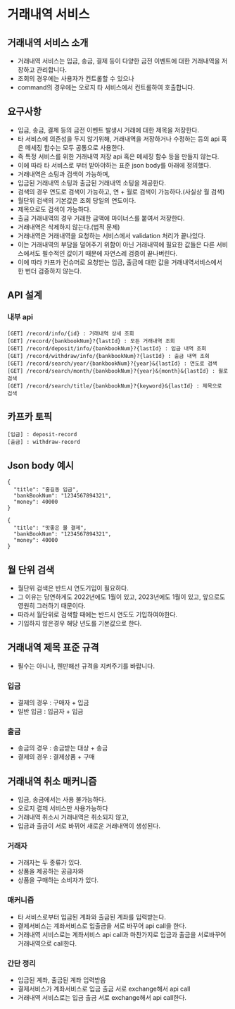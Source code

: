 # 거래내역 서비스

## 거래내역 서비스 소개
* 거래내역 서비스는 입금, 송금, 결제 등이 다양한 금전 이벤트에 대한 거래내역을 저장하고 관리합니다.
* 조회의 경우에는 사용자가 컨트롤할 수 있으나
* command의 경우에는 오로지 타 서비스에서 컨트롤하여 호출합니다.

## 요구사항
* 입금, 송금, 결제 등의 금전 이벤트 발생시 거래에 대한 제목을 저장한다.
* 타 서비스에 의존성을 두지 않기위해, 거래내역을 저장하거나 수정하는 등의 api 혹은 메세징 함수는 모두 공통으로 사용한다.
* 즉 특정 서비스를 위한 거래내역 저장 api 혹은 메세징 함수 등을 만들지 않는다.
* 이에 따라 타 서비스로 부터 받아야하는 표준 json body를 아래에 정의했다.
* 거래내역은 소팅과 검색이 가능하며,
* 입금된 거래내역 소팅과 출금된 거래내역 소팅을 제공한다.
* 검색의 경우 연도로 검색이 가능하고, 연 + 월로 검색이 가능하다.(사실상 월 검색)
* 월단위 검색의 기본값은 조회 당일의 연도이다.
* 제목으로도 검색이 가능하다.
* 출금 거래내역의 경우 거래한 금액에 마이너스를 붙여서 저장한다.
* 거래내역은 삭제하지 않는다.(법적 문제)
* 거래내역은 거래내역을 요청하는 서비스에서 validation 처리가 끝나있다.
* 이는 거래내역의 부담을 덜어주기 위함이 아닌 거래내역에 필요한 값들은 다른 서비스에서도 필수적인 값이기 때문에 자연스레 검증이 끝나버린다.
* 이에 따라 카프카 컨슈머로 요청받는 입금, 출금에 대한 값을 거래내역서비스에서 한 번더 검증하지 않는다.

## API 설계
### 내부 api
```
[GET] /record/info/{id} : 거래내역 상세 조회
[GET] /record/{bankbookNum}?{lastId} : 모든 거래내역 조회
[GET] /record/deposit/info/{bankbookNum}?{lastId} : 입금 내역 조회
[GET] /record/withdraw/info/{bankbookNum}?{lastId} : 출금 내역 조회
[GET] /record/search/year/{bankbookNum}?{year}&{lastId} : 연도로 검색
[GET] /record/search/month/{bankbookNum}?{year}&{month}&{lastId} : 월로 검색
[GET] /record/search/title/{bankbookNum}?{keyword}&{lastId} : 제목으로 검색
```

## 카프카 토픽
```
[입금] : deposit-record
[출금] : withdraw-record
```

## Json body 예시
```
{
  "title": "홍길동 입금",
  "bankBookNum": "1234567894321",
  "money": 40000
}

{
  "title": "맛좋은 물 결제",
  "bankBookNum": "1234567894321",
  "money": 40000
}
```

## 월 단위 검색
* 월단위 검색은 반드시 연도기입이 필요하다.
* 그 이유는 당연하게도 2022년에도 1월이 있고, 2023년에도 1월이 있고, 앞으로도 영원히 그러하기 때문이다.
* 따라서 월단위로 검색할 때에는 반드시 연도도 기입하여야한다.
* 기입하지 않은경우 해당 년도를 기본값으로 한다.

## 거래내역 제목 표준 규격
* 필수는 아니나, 웬만해선 규격을 지켜주기를 바랍니다.
### 입금
* 결제의 경우 : 구매자 + 입금
* 일반 입금 : 입금자 + 입금
### 출금
* 송금의 경우 : 송금받는 대상 + 송금
* 결제의 경우 : 결제상품 + 구매

## 거래내역 취소 매커니즘
* 입금, 송금에서는 사용 불가능하다.
* 오로지 결제 서비스만 사용가능하다
* 거래내역 취소시 거래내역은 취소되지 않고,
* 입금과 출금이 서로 바뀌어 새로운 거래내역이 생성된다.
### 거래자
* 거래자는 두 종류가 있다.
* 상품을 제공하는 공급자와
* 상품을 구매하는 소비자가 있다.
### 매커니즘
* 타 서비스로부터 입금된 계좌와 출금된 계좌를 입력받는다.
* 결제서비스는 계좌서비스로 입출금을 서로 바꾸어 api call을 한다.
* 거래내역 서비스로는 계좌서비스 api call과 마찬가지로 입금과 출금을 서로바꾸어 거래내역으로 call한다.
### 간단 정리
* 입금된 계좌, 출금된 계좌 입력받음
* 결제서비스가 계좌서비스로 입금 출금 서로 exchange해서 api call
* 거래내역 서비스로는 입금 출금 서로 exchange해서 api call한다.